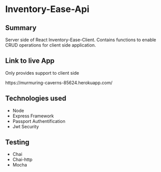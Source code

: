 <h1>Inventory-Ease-Api</h1>

<h2>Summary</h2>
Server side of React Inventory-Ease-Client. Contains functions to enable CRUD operations for client side application.

<h2>Link to live App</h2>
<p>Only provides support to client side</p>
https://murmuring-caverns-85624.herokuapp.com/

<h2>Technologies used</h2>
<ul>
  <li>Node</li>
  <li>Express Framework</li>
  <li>Passport Authentification</li>
  <li>Jwt Security</li>
</ul>
<h2>Testing</h2>
<ul>
  <li>Chai</li>
  <li>Chai-http</li>
  <li>Mocha</li>
</ul>